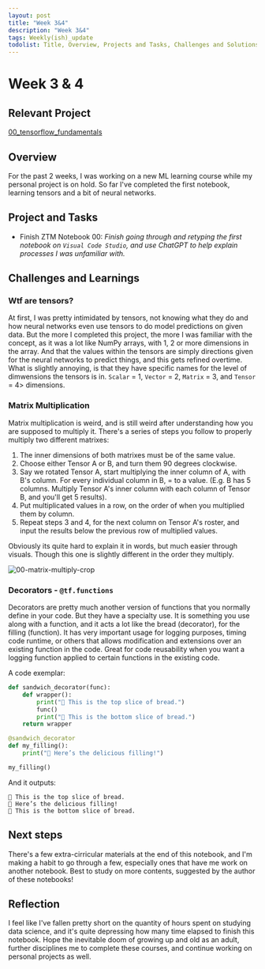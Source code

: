 ```yaml
---
layout: post
title: "Week 3&4"
description: "Week 3&4"
tags: Weekly(ish)_update
todolist: Title, Overview, Projects and Tasks, Challenges and Solutions, Learnings and Insights, Next Steps, Reflections
---
```


# Week 3 & 4

## Relevant Project
[00_tensorflow_fundamentals](https://tenatic-x.github.io/projects/(study)%2000_tensorflow_fundamentals.html)

## Overview
For the past 2 weeks, I was working on a new ML learning course while my personal project is on hold. So far I've completed the first notebook, learning tensors and a bit of neural networks.

## Project and Tasks
* Finish ZTM Notebook 00: *Finish going through and retyping the first notebook on `Visual Code Studio`, and use ChatGPT to help explain processes I was unfamiliar with.*

## Challenges and Learnings

### Wtf are tensors?
At first, I was pretty intimidated by tensors, not knowing what they do and how neural networks even use tensors to do model predictions on given data. But the more I completed this project, the more I was familiar with the concept, as it was a lot like NumPy arrays, 
with 1, 2 or more dimensions in the array. And that the values within the tensors are simply directions given for the neural networks to predict things, and this gets refined overtime. What is slightly annoying, is that they have specific names for the level of dimwensions
the tensors is in. `Scalar` = 1, `Vector` = 2, `Matrix` = 3, and `Tensor` = 4> dimensions.

### Matrix Multiplication
Matrix multiplication is weird, and is still weird after understanding how you are supposed to multiply it. There's a series of steps you follow to properly multiply two different matrixes:

1. The inner dimensions of both matrixes must be of the same value.
2. Choose either Tensor A or B, and turn them 90 degrees clockwise.
3. Say we rotated Tensor A, start multiplying the inner column of A, with B's column. For every individual column in B, = to a value. (E.g. B has 5 columns. Multiply Tensor A's inner column with each column of Tensor B, and you'll get 5 results).
4. Put multiplicated values in a row, on the order of when you multiplied them by column.
5. Repeat steps 3 and 4, for the next column on Tensor A's roster, and input the results below the previous row of multiplied values.

Obviously its quite hard to explain it in words, but much easier through visuals. Though this one is slightly different in the order they multiply.

![00-matrix-multiply-crop](https://github.com/user-attachments/assets/0bea4479-c81c-4618-936d-780c8d16e6bf)

### Decorators - `@tf.functions`
Decorators are pretty much another version of functions that you normally define in your code. But they have a specialty use. It is something you use along with a function, and it acts a lot like the bread (decorator), for the filling (function). It has very important
usage for logging purposes, timing code runtime, or others that allows modification and extensions over an existing function in the code. Great for code reusability when you want a logging function applied to certain functions in the existing code.

A code exemplar:
```python
def sandwich_decorator(func):
    def wrapper():
        print("🍞 This is the top slice of bread.")
        func()
        print("🍞 This is the bottom slice of bread.")
    return wrapper

@sandwich_decorator
def my_filling():
    print("🥓 Here’s the delicious filling!")

my_filling()
```

And it outputs:
```
🍞 This is the top slice of bread.
🥓 Here’s the delicious filling!
🍞 This is the bottom slice of bread.
```

## Next steps

There's a few extra-cirricular materials at the end of this notebook, and I'm making a habit to go through a few, especially ones that have me work on another notebook. Best to study on more contents, suggested by the author of these notebooks!

## Reflection

I feel like I've fallen pretty short on the quantity of hours spent on studying data science, and it's quite depressing how many time elapsed to finish this notebook. Hope the inevitable doom of growing up and old as an adult, further disciplines me to complete these
courses, and continue working on personal projects as well.
